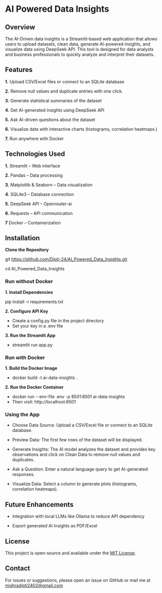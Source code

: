# AI Powered Data Insights

## Overview

The AI-Driven data insights is a Streamlit-based web application that allows users to upload datasets, clean data, generate AI-powered insights, and visualize data using DeepSeek API. This tool is designed for data analysts and business professionals to quickly analyze and interpret their datasets.

## Features

**1.** Upload CSV/Excel files or connect to an SQLite database

**2.** Remove null values and duplicate entries with one click.

**3.** Generate statistical summaries of the dataset

**4.** Get AI-generated insights using DeepSeek API

**5.** Ask AI-driven questions about the dataset

**6.** Visualize data with interactive charts (histograms, correlation heatmaps.)

**7.** Run anywhere with Docker 

## Technologies Used

**1.** Streamlit – Web interface

**2.** Pandas – Data processing

**3.** Matplotlib & Seaborn – Data visualization

**4.** SQLite3 – Database connection

**5.** DeepSeek API – Openrouter-ai

**6.** Requests – API communication

**7**  Docker – Containerization

## Installation

**Clone the Repository**

git https://github.com/Dipti-24/AI_Powered_Data_Insights.git

cd AI_Powered_Data_Insights


### Run without Docker

**1. Install Dependencies**

pip install -r requirements.txt


**2. Configure API Key**

+ Create a config.py file in the project directory
+ Set your key in a .env file

**3. Run the Streamlit App**
+ streamlit run app.py

### Run with Docker

**1. Build the Docker Image**
+ docker build -t ai-data-insights .
     
**2.  Run the Docker Container**
+ docker run --env-file .env -p 8501:8501 ai-data-insights
+ Then visit: http://localhost:8501

 
### Using the App

- Choose Data Source: Upload a CSV/Excel file or connect to an SQLite database.

- Preview Data: The first few rows of the dataset will be displayed.

- Generate Insights: The AI model analyzes the dataset and provides key observations and click on Clean Data to remove null values and duplicates.

- Ask a Question: Enter a natural language query to get AI-generated responses.

- Visualize Data: Select a column to generate plots (histograms, correlation heatmaps).

## Future Enhancements

+ Integration with local LLMs like Ollama to reduce API dependency

+ Export generated AI Insights as PDF/Excel

## License

This project is open-source and available under the [MIT License]().

## Contact

For issues or suggestions, please open an issue on GitHub or mail me at mishradipti2402@gmail.com
